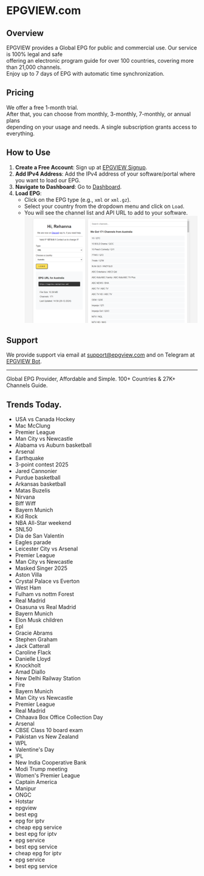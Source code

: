 # EPGVIEW.com



## Overview
EPGVIEW provides a Global EPG for public and commercial use. Our service is 100% legal and safe\
offering an electronic program guide for over 100 countries, covering more than 21,000 channels.\
Enjoy up to 7 days of EPG with automatic time synchronization.

## Pricing
We offer a free 1-month trial. \
After that, you can choose from monthly, 3-monthly, 7-monthly, or annual plans \
depending on your usage and needs. A single subscription grants access to everything.

## How to Use
1. **Create a Free Account**: Sign up at [EPGVIEW Signup](https://epgview.com/signup.php).
2. **Add IPv4 Address**: Add the IPv4 address of your software/portal where you want to load our EPG.
3. **Navigate to Dashboard**: Go to [Dashboard](https://epgview.com/dashboard.php).
4. **Load EPG**:
   - Click on the EPG type (e.g., `xml` or `xml.gz`).
   - Select your country from the dropdown menu and click on `Load`.
   - You will see the channel list and API URL to add to your software.
![EPGVIEW](img/dashboard.png)
## Support
We provide support via email at [support@epgview.com](mailto:support@epgview.com) and on Telegram at [EPGVIEW Bot](https://t.me/epgview_bot).

---

Global EPG Provider, Affordable and Simple. 100+ Countries & 27K+ Channels Guide.

## Trends Today.

- USA vs Canada Hockey
- Mac McClung
- Premier League
- Man City vs Newcastle
- Alabama vs Auburn basketball
- Arsenal
- Earthquake
- 3-point contest 2025
- Jared Cannonier
- Purdue basketball
- Arkansas basketball
- Matas Buzelis
- Nirvana
- Biff Wiff
- Bayern Munich
- Kid Rock
- NBA All-Star weekend
- SNL50
- Día de San Valentín
- Eagles parade
- Leicester City vs Arsenal
- Premier League
- Man City vs Newcastle
- Masked Singer 2025
- Aston Villa
- Crystal Palace vs Everton
- West Ham
- Fulham vs nottm Forest
- Real Madrid
- Osasuna vs Real Madrid
- Bayern Munich
- Elon Musk children
- Epl
- Gracie Abrams
- Stephen Graham
- Jack Catterall
- Caroline Flack
- Danielle Lloyd
- Knockholt
- Amad Diallo
- New Delhi Railway Station
- Fire
- Bayern Munich
- Man City vs Newcastle
- Premier League
- Real Madrid
- Chhaava Box Office Collection Day
- Arsenal
- CBSE Class 10 board exam
- Pakistan vs New Zealand
- WPL
- Valentine's Day
- IPL
- New India Cooperative Bank
- Modi Trump meeting
- Women's Premier League
- Captain America
- Manipur
- ONGC
- Hotstar
- epgview
- best epg
- epg for iptv
- cheap epg service
- best epg for iptv
- epg service
- best epg service
- cheap epg for iptv
- epg service
- best epg service
